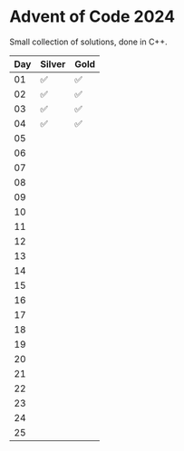 # Advent of Code 2024

Small collection of solutions, done in C++.

| Day |       Silver       |        Gold        |
|-----|--------------------|--------------------|
|  01 | :white_check_mark: | :white_check_mark: |
|  02 | :white_check_mark: | :white_check_mark: |
|  03 | :white_check_mark: | :white_check_mark: |
|  04 | :white_check_mark: | :white_check_mark: |
|  05 |                    |                    |
|  06 |                    |                    |
|  07 |                    |                    |
|  08 |                    |                    |
|  09 |                    |                    |
|  10 |                    |                    |
|  11 |                    |                    |
|  12 |                    |                    |
|  13 |                    |                    |
|  14 |                    |                    |
|  15 |                    |                    |
|  16 |                    |                    |
|  17 |                    |                    |
|  18 |                    |                    |
|  19 |                    |                    |
|  20 |                    |                    |
|  21 |                    |                    |
|  22 |                    |                    |
|  23 |                    |                    |
|  24 |                    |                    |
|  25 |                    |                    |
